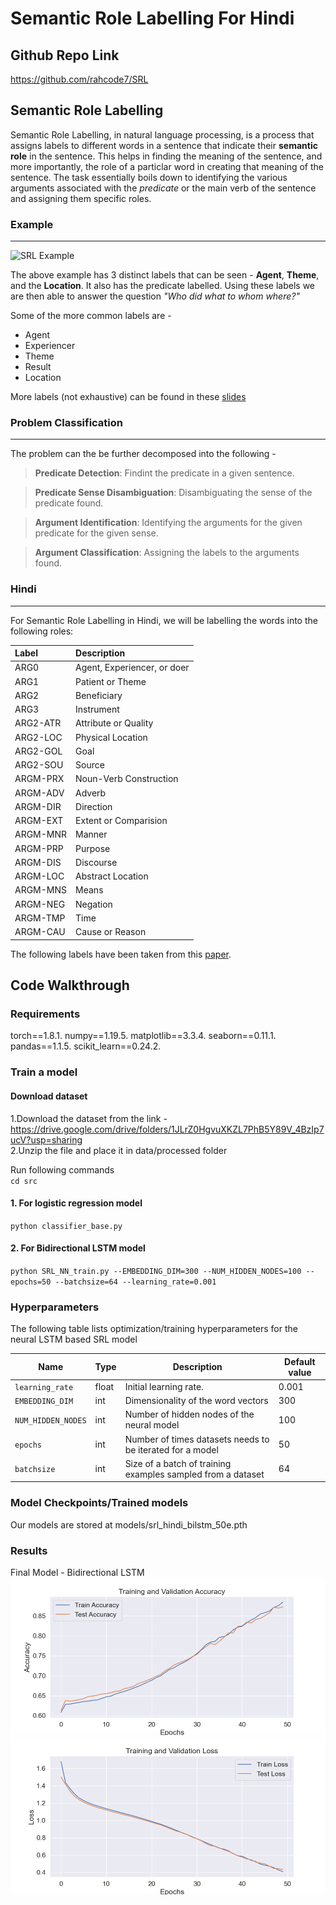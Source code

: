 # Semantic Role Labelling For Hindi
## Github Repo Link 
https://github.com/rahcode7/SRL

## Semantic Role Labelling

Semantic Role Labelling, in natural language processing, is a process that assigns labels to different words in a sentence that indicate their **semantic role** in the sentence.
This helps in finding the meaning of the sentence, and more importantly, the role of a particlar word in creating that meaning of the sentence.
The task essentially boils down to identifying the various arguments associated with the _predicate_ or the main verb of the sentence and assigning them specific roles.

### Example
---

![SRL Example](https://paperswithcode.com/media/thumbnails/task/task-0000000396-b5ac8e48.jpg)

The above example has 3 distinct labels that can be seen - **Agent**, **Theme**, and the **Location**. It also has the predicate labelled. Using these labels we are then able to answer the question _"Who did what to whom where?"_

Some of the more common labels are -
- Agent
- Experiencer
- Theme
- Result
- Location

More labels (not exhaustive) can be found in these [slides](https://paperswithcode.com/media/thumbnails/task/task-0000000396-b5ac8e48.jpg)

### Problem Classification
---

The problem can the be further decomposed into the following -
> **Predicate Detection**: Findint the predicate in a given sentence.

> **Predicate Sense Disambiguation**: Disambiguating the sense of the predicate found.

> **Argument Identification**: Identifying the arguments for the given predicate for the given sense.
 
> **Argument Classification**: Assigning the labels to the arguments found.

### Hindi
---

For Semantic Role Labelling in Hindi, we will be labelling the words into the following roles:

| **Label**      | **Description**     |
| :---        |    :----  |
| ARG0      | Agent, Experiencer, or doer       |
| ARG1   | Patient or Theme        |
| ARG2      | Beneficiary       |
| ARG3   | Instrument        |
| ARG2-ATR      | Attribute or Quality       |
| ARG2-LOC   | Physical Location        |
| ARG2-GOL      | Goal       |
| ARG2-SOU   | Source        |
| ARGM-PRX      | Noun-Verb Construction        |
| ARGM-ADV   | Adverb        |
| ARGM-DIR      | Direction       |
| ARGM-EXT   | Extent or Comparision        |
| ARGM-MNR      | Manner       |
| ARGM-PRP   | Purpose        |
| ARGM-DIS      | Discourse       |
| ARGM-LOC   | Abstract Location        |
| ARGM-MNS      | Means       |
| ARGM-NEG   | Negation        |
| ARGM-TMP      | Time       |
| ARGM-CAU   | Cause or Reason        |

The following labels have been taken from this [paper](https://verbs.colorado.edu/hindiurdu/guidelines_docs/PBAnnotationGuidelines.pdf).

## Code Walkthrough

### Requirements 
torch==1.8.1. 
numpy==1.19.5. 
matplotlib==3.3.4. 
seaborn==0.11.1. 
pandas==1.1.5. 
scikit_learn==0.24.2.  


### Train a model  
#### Download dataset
1.Download the dataset from the link - https://drive.google.com/drive/folders/1JLrZ0HgvuXKZL7PhB5Y89V_4BzIp7ucV?usp=sharing  
2.Unzip the file and place it in data/processed folder


Run following commands   
`cd src`  

#### 1. For logistic regression model
`python classifier_base.py`


#### 2. For Bidirectional LSTM model
`python SRL_NN_train.py --EMBEDDING_DIM=300 --NUM_HIDDEN_NODES=100 --epochs=50 --batchsize=64 --learning_rate=0.001`

### Hyperparameters 

The following table lists optimization/training hyperparameters for the neural LSTM based SRL model

|     Name      |Type          |Description       | Default value |       
|---------------|----------|------------------------|---|
| `learning_rate` | float | Initial learning rate.  | 0.001 |
| `EMBEDDING_DIM` | int | Dimensionality of the word vectors | 300 |
| `NUM_HIDDEN_NODES` | int | Number of hidden nodes of the neural model | 100 |
| `epochs` | int | Number of times datasets needs to be iterated for a model | 50 |
| `batchsize` | int | Size of a batch of training examples sampled from a dataset | 64 |

### Model Checkpoints/Trained models  
Our models are stored at 
models/srl_hindi_bilstm_50e.pth

### Results
Final Model - Bidirectional LSTM 
![alt text](data/results/NN_train_test_accuracy_bilstm_50e.png)
![alt text](data/results/NN_train_test_loss_bilstm_50e.png)




